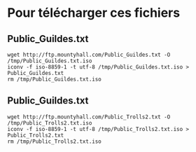 # Pour télécharger ces fichiers 

## Public_Guildes.txt

    wget http://ftp.mountyhall.com/Public_Guildes.txt -O /tmp/Public_Guildes.txt.iso
    iconv -f iso-8859-1 -t utf-8 /tmp/Public_Guildes.txt.iso > Public_Guildes.txt
    rm /tmp/Public_Guildes.txt.iso

## Public_Guildes.txt

    wget http://ftp.mountyhall.com/Public_Trolls2.txt -O /tmp/Public_Trolls2.txt.iso
    iconv -f iso-8859-1 -t utf-8 /tmp/Public_Trolls2.txt.iso > Public_Trolls2.txt
    rm /tmp/Public_Trolls2.txt.iso
